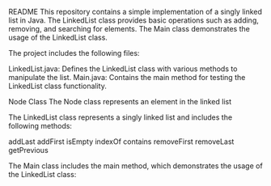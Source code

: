 README
This repository contains a simple implementation of a singly linked list in Java. The LinkedList class provides basic
operations such as adding, removing, and searching for elements. The Main class demonstrates the usage of the LinkedList
class.

The project includes the following files:

LinkedList.java: Defines the LinkedList class with various methods to manipulate the list.
Main.java: Contains the main method for testing the LinkedList class functionality.

Node Class
The Node class represents an element in the linked list

The LinkedList class represents a singly linked list and includes the following methods:

addLast
addFirst
isEmpty
indexOf
contains
removeFirst
removeLast
getPrevious

The Main class includes the main method, which demonstrates the usage of the LinkedList class:
